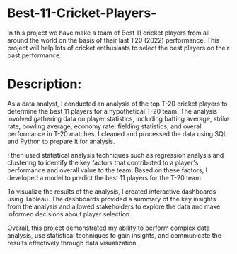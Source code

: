 # Best-11-Cricket-Players-
In this project we have make a team of Best 11 cricket players from all around the world on the basis of their last T20 (2022) performance. This project will help lots of cricket enthusiasts to select the best players on their past performance.

# Description:
As a data analyst, I conducted an analysis of the top T-20 cricket players to determine the best 11 players for a hypothetical T-20 team. The analysis involved gathering data on player statistics, including batting average, strike rate, bowling average, economy rate, fielding statistics, and overall performance in T-20 matches. I cleaned and processed the data using SQL and Python to prepare it for analysis.

I then used statistical analysis techniques such as regression analysis and clustering to identify the key factors that contributed to a player's performance and overall value to the team. Based on these factors, I developed a model to predict the best 11 players for the T-20 team.

To visualize the results of the analysis, I created interactive dashboards using Tableau. The dashboards provided a summary of the key insights from the analysis and allowed stakeholders to explore the data and make informed decisions about player selection.

Overall, this project demonstrated my ability to perform complex data analysis, use statistical techniques to gain insights, and communicate the results effectively through data visualization.
